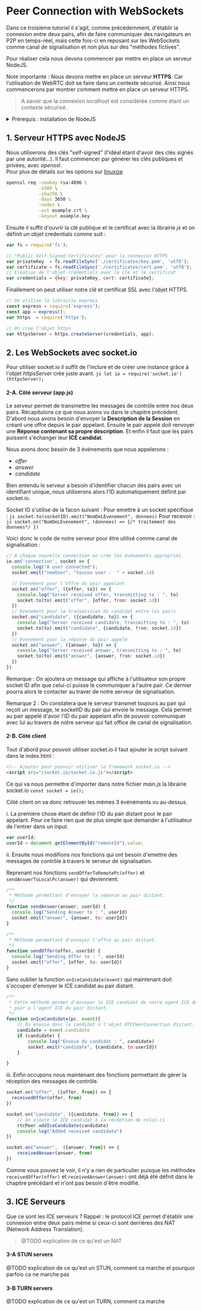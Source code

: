 # Peer Connection with WebSockets
Dans ce troisième tutoriel il s'agit, comme précédemment, d'établir la connexion entre deux pairs, afin de faire communiquer des navigateurs en P2P en temps-réel, mais cette fois-ci en reposant sur les WebSockets comme canal de signalisation et non plus sur des "méthodes fictives".

Pour réaliser cela nous devons commencer par mettre en place un serveur NodeJS.

Note importante : Nous devons mettre en place un serveur **HTTPS**. Car l'utilisation de WebRTC doit se faire dans un contexte sécurisé. Ainsi nous commencerons par montrer comment mettre en place un serveur HTTPS.
> A savoir que la connexion *localhost* est considérée comme étant un contexte sécurisé.

<details>
<summary> Prérequis : installation de NodeJS </summary>
Installation des librairies NodeJS avec *npm* suivantes :

**express**
```sh
npm install -S express
```

**socket.io**
```sh
npm install -S socket.io
```
</details>

## 1. Serveur HTTPS avec NodeJS
Nous utiliserons des clés "self-signed" (l'idéal étant d'avoir des clés signés par une autorité...).
Il faut commencer par générer les clés publiques et privées, avec *openssl*.  
Pour plus de détails sur les options sur [linuxize](https://linuxize.com/post/creating-a-self-signed-ssl-certificate/)
```bash
openssl req -newkey rsa:4096 \
            -x509 \
            -sha256 \
            -days 3650 \
            -nodes \
            -out example.crt \
            -keyout example.key
```

Ensuite il suffit d'ouvrir la clé publique et le certificat avec la librairie *js* et on définit un objet credentials comme suit :
```js
var fs = require('fs');

// "Public Self-Signed Certificates" pour la connexion HTTPS
var privateKey  = fs.readFileSync('./certificates/key.pem', 'utf8');
var certificate = fs.readFileSync('./certificates/cert.pem', 'utf8');
// Création de l'objet crédentials avec la clé et le certificat
var credentials = {key: privateKey, cert: certificate};
```

Finallement on peut utiliser notre clé et certificat SSL avec l'objet HTTPS.
```js
// On utilise la librairie express
const express = require('express');
const app = express();
var https  = require('https');

// On crée l'objet https
var httpsServer = https.createServer(credentials, app);
```

## 2. Les WebSockets avec socket.io
Pour utiliser socket.io il suffit de l'inclure et de créer une instance grâce à l'objet *httpsServer* crée juste avant.
`js let io = require('socket.io')(httpsServer);`

#### 2-A. Côté serveur (app.js)
Le serveur permet de transmettre les messages de contrôle entre nos deux pairs. Récapitulons ce que nous avons vu dans le chapitre précédent.
D'abord nous avons besoin d'envoyer la **Description de la Session** en créant une offre depuis le pair appelant.
Ensuite le pair appelé doit renvoyer une **Réponse contenant sa propre description**.
Et enfin il faut que les pairs puissent s'échanger leur **ICE candidat**.

Nous avons donc besoin de 3 événements que nous appelerons :
- *offer*
- *answer*
- *candidate*

Bien entendu le serveur a besoin d'identifier chacun des pairs avec un identifiant unique, nous utiliserons alors l'ID automatiquement définit par socket.io.

Socket IO s'utilise de la facon suivant :
Pour emettre à un socket spécifique : `js socket.to(socketID).emit("NomDeLEvenement", donnees)`
Pour recevoir : `js socket.on("NomDeLEvenement", (donnees) => {/* traitement des donnees*/ })`

Voici donc le code de notre serveur pour être utilisé comme canal de signalisation :
```js
// A chaque nouvelle connection on crée les événements appropriés.
io.on('connection', socket => {
  console.log("A user connected");
  socket.emit("newUser", "Coucou user :  " + socket.id)

  // Evenement pour l'offre du pair appelant
  socket.on("offer", ({offer, to}) => {
    console.log("Server received offer, transmitting to : ", to)
    socket.to(to).emit("offer", {offer, from: socket.id})
  })
  // Evenement pour la transmission du candidat entre les pairs  
  socket.on("candidate", ({candidate, to}) => {
    console.log("Server received candidate, transmitting to : ", to)
    socket.to(to).emit("candidate", {candidate, from: socket.id})
  })
  // Evenement pour la réponse du pair appelé
  socket.on("answer", ({answer, to}) => {
    console.log("Server received answer, transmitting to : ", to)
    socket.to(to).emit("answer", {answer, from: socket.id})
  })
})
```

Remarque : On ajoutera un message qui affiche à l'utilisateur son propre socket ID afin que celui-ci puisse le communiquer à l'autre pair. Ce dernier pourra alors le contacter au traver de notre serveur de signalisation.

Remarque 2 : On constatera que le serveur transmet toujours au pair qui reçoit un message, le socketID du pair qui envoie le message.
Cela permet au pair appelé d'avoir l'ID du pair appelant afin de pouvoir communiquer avec lui au travers de notre serveur qui fait office de canal de signalisation.

#### 2-B. Côté client
Tout d'abord pour pouvoir utiliser socket.io il faut ajouter le script suivant dans le index.html :
```html
<!-- Ajouter pour pouvoir utiliser le framework socket.io -->
<script src="/socket.io/socket.io.js"></script>
```
Ce qui va nous permettre d'importer dans notre fichier *main.js* la librairie socket.io `const socket = io();`


Côté client on va donc retrouver les mêmes 3 événéments vu au-dessus.

i. La première chose étant de définir l'ID du pair distant pour le pair appelant. Pour ce faire rien que de plus simple que demander à l'utilisateur de l'entrer dans un input.
```js
var userId;
userId = document.getElementById("remoteId").value;
```

ii. Ensuite nous modifions nos fonctions qui ont besoin d'emettre des messages de contrôle à travers le serveur de signalisation.

Reprenant nos fonctions `sendOfferToRemotePc(offer)` et `sendAnswerToLocalPc(answer)` qui deviennent:
```js
/**
 * Méthode permettant d'envoyer la réponse au pair distant.
 */
function sendAnswer(answer, userId) {
  console.log("Sending Answer to : ", userId)
  socket.emit("answer", {answer, to: userId})
}

/**
 * Méthode permettant d'envoyer l'offre au pair distant.
 */
function sendOffer(offer, userId) {
  console.log("Sending Offer to : ", userId)
  socket.emit("offer", {offer, to: userId})
}
```

Sans oublier la function `onIceCandidate(event)` qui maintenant doit s'occuper d'envoyer le ICE candidat au pair distant.
```js
/**
 * Cette méthode permet d'envoyer le ICE candidat de notre agent ICE de ce
 * pair a l'agent ICE du pair distant.
 */
function onIceCandidate(pc, event){
    // On envoie donc le candidat à l'objet RTCPeerConnection distant.
    candidate = event.candidate
    if (candidate) {
        console.log("Envoie du candidat : ", candidate)
        socket.emit("candidate", {candidate, to:userId})
    }

}
```

iii. Enfin occupons nous maintenant des fonctions permettant de gérer la réception des messages de contrôle.

```js
socket.on("offer", ({offer, from}) => {
  receivedOffer(offer, from)
})

socket.on("candidate", ({candidate, from}) => {
    // On ajoute le ICE candidat à la récéption de celui-ci
    rtcPeer.addIceCandidate(candidate)
    console.log("Added received candidate")
})

socket.on("answer",  ({answer, from}) => {
    receivedAnswer(answer, from)
})
```

Comme vous pouvez le voir, il n'y a rien de particulier puisque les méthodes `receivedOffer(offer)` et `receivedAnswer(answer)` ont déjà été défnit dans le chapitre précédant et n'ont pas besoin d'être modifié.


## 3. ICE Serveurs
Que ce sont les ICE serveurs ?
Rappel : le protocol ICE permet d'établir une connexion entre deux pairs même si ceux-ci sont derrières des NAT (Network Address Translation).
> @TODO explication de ce qu'est un NAT
>

#### 3-A STUN servers
@TODO explication de ce qu'est un STUN, comment ca marche et pourquoi parfois ca ne marche pas

#### 3-B TURN servers
@TODO explication de ce qu'est un TURN, comment ca marche
